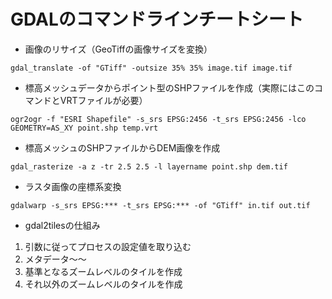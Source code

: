 GDALのコマンドラインチートシート
===============================

* 画像のリサイズ（GeoTiffの画像サイズを変換）
```
gdal_translate -of "GTiff" -outsize 35% 35% image.tif image.tif
```

* 標高メッシュデータからポイント型のSHPファイルを作成（実際にはこのコマンドとVRTファイルが必要）
```
ogr2ogr -f "ESRI Shapefile" -s_srs EPSG:2456 -t_srs EPSG:2456 -lco GEOMETRY=AS_XY point.shp temp.vrt
```

* 標高メッシュのSHPファイルからDEM画像を作成
```
gdal_rasterize -a z -tr 2.5 2.5 -l layername point.shp dem.tif
```

* ラスタ画像の座標系変換
```
gdalwarp -s_srs EPSG:*** -t_srs EPSG:*** -of "GTiff" in.tif out.tif
```

* gdal2tilesの仕組み
1. 引数に従ってプロセスの設定値を取り込む
2. メタデータ～～
3. 基準となるズームレベルのタイルを作成
4. それ以外のズームレベルのタイルを作成
